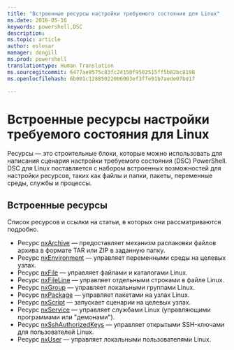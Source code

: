 ```yaml
---
title: "Встроенные ресурсы настройки требуемого состояния для Linux"
ms.date: 2016-05-16
keywords: powershell,DSC
description: 
ms.topic: article
author: eslesar
manager: dongill
ms.prod: powershell
translationtype: Human Translation
ms.sourcegitcommit: 6477ae8575c83fc24150f9502515ff5b82bc8198
ms.openlocfilehash: 6b001c12885022006003ef3ffe91b7aede07bd17

---
```


# Встроенные ресурсы настройки требуемого состояния для Linux

Ресурсы — это строительные блоки, которые можно использовать для написания сценария настройки требуемого состояния (DSC) PowerShell. DSC для Linux поставляется с набором встроенных возможностей для настройки ресурсов, таких как файлы и папки, пакеты, переменные среды, службы и процессы.

## Встроенные ресурсы 

Список ресурсов и ссылки на статьи, в которых они рассматриваются подробно.

* Ресурс [nxArchive](lnxArchiveResource.md) — предоставляет механизм распаковки файлов архива в формате TAR или ZIP в заданную папку.
* Ресурс [nxEnvironment](lnxEnvironmentResource.md) — управляет переменными среды на целевых узлах. 
* Ресурс [nxFile](lnxFileResource.md) — управляет файлами и каталогами Linux. 
* Ресурс [nxFileLine](lnxFileLineResource.md) — управляет отдельными строками в файле Linux. 
* Ресурс [nxGroup](lnxGroupResource.md) — управляет локальными группами Linux. 
* Ресурс [nxPackage](lnxPackageResource.md) — управляет пакетами на узлах Linux.
* Ресурс [nxScript](lnxScriptResource.md) — запускает сценарии на целевых узлах.
* Ресурс [nxService](lnxServiceResource.md) — управляет службами Linux (управляющими программами или "демонами").
* Ресурс [nxSshAuthorizedKeys](lnxSshAuthorizedKeysResource.md) — управляет открытыми SSH-ключами для пользователей Linux. 
* Ресурс [nxUser](lnxUserResource.md) — управляет локальными пользователями Linux. 
  



<!--HONumber=Aug16_HO3-->


